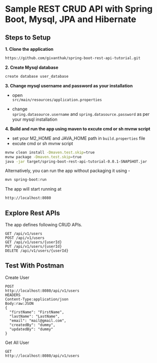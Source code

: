 # Sample REST CRUD API with Spring Boot, Mysql, JPA and Hibernate 

## Steps to Setup

**1. Clone the application**

```bash
https://github.com/givanthak/spring-boot-rest-api-tutorial.git
```

**2. Create Mysql database**

```bash
create database user_database
```

**3. Change mysql username and password as  your installation**

+ open   
`src/main/resources/application.properties`

+ change  
`spring.datasource.username` and `spring.datasource.password` as per your mysql installation


**4. Build and run the app using maven to excute cmd or sh mvnw script**

+ set your M2_HOME and JAVA_HOME path in `build.properties` file
+ excute cmd or sh mvnw script

```bash
mvnw clean install -Dmaven.test.skip=true
mvnw package -Dmaven.test.skip=true
java -jar target/spring-boot-rest-api-tutorial-0.0.1-SNAPSHOT.jar

```

Alternatively, you can run the app without packaging it using -

```bash
mvn spring-boot:run
```

The app will start running at

```
http://localhost:8080
```

## Explore Rest APIs

The app defines following CRUD APIs.

    GET /api/v1/users    
    POST /api/v1/users
    GET /api/v1/users/{userId}
    PUT /api/v1/users/{userId}
    DELETE /api/v1/users/{userId}       


## Test With Postman

Create User

```
POST
http://localhost:8080/api/v1/users
HEADERS
Content-Type:application/json
Body:raw:JSON
{
  "firstName": "FirstName",
  "lastName": "LastName",
  "email": "mail@gmail.com",
  "createdBy": "dummy",
  "updatedBy": "dummy"
}
```



Get All User

```
GET
http://localhost:8080/api/v1/users
```